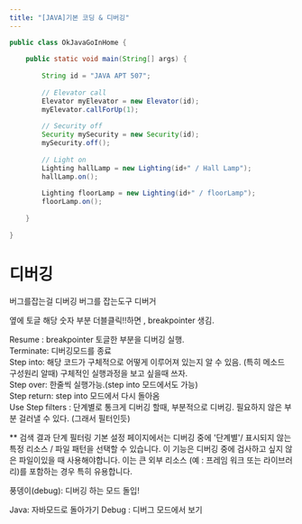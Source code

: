 ```yaml
---
title: "[JAVA]기본 코딩 & 디버깅"
---
```


```java 
public class OkJavaGoInHome {
 
    public static void main(String[] args) {
         
        String id = "JAVA APT 507";
         
        // Elevator call 
        Elevator myElevator = new Elevator(id);
        myElevator.callForUp(1);
         
        // Security off 
        Security mySecurity = new Security(id);
        mySecurity.off();
         
        // Light on
        Lighting hallLamp = new Lighting(id+" / Hall Lamp");
        hallLamp.on();
         
        Lighting floorLamp = new Lighting(id+" / floorLamp");
        floorLamp.on();
 
    }
 
}
```


# 디버깅
버그를잡는걸 디버깅
버그를 잡는도구 디버거

옆에 토글 해당 숫자 부분 더블클릭!!하면 , breakpointer 생김.

Resume : breakpointer 토글한 부분을 디버깅 실행.  
Terminate: 디버깅모드를 종료  
Step into: 해당 코드가 구체적으로 어떻게 이루어져 있는지 알 수 있음. (특히 메소드 구성원리 알때) 구체적인 실행과정을 보고 싶을때 쓰자.  
Step over: 한줄씩 실행가능.(step into 모드에서도 가능)  
Step return: step into 모드에서 다시 돌아옴  
Use Step filters : 단계별로 통크게 디버깅 할때, 부분적으로 디버깅. 필요하지 않은 부분 걸러낼 수 있다. (그래서 필터인듯)  

** 검색 결과
단계 필터링 기본 설정 페이지에서는 디버깅 중에 '단계별'/ 표시되지 않는 특정 리소스 / 파일 패턴을 선택할 수 있습니다.
이 기능은 디버깅 중에 검사하고 싶지 않은 파일이있을 때 사용해야합니다. 이는 큰 외부 리소스 (예 : 프레임 워크 또는 라이브러리)를 포함하는 경우 특히 유용합니다.


풍뎅이(debug): 디버깅 하는 모드 돌입!

Java: 자바모드로 돌아가기
Debug : 디버그 모드에서 보기
